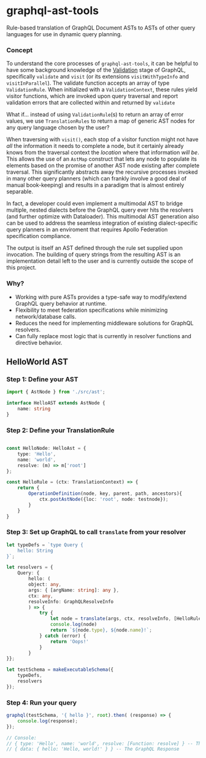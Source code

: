 # graphql-ast-tools
Rule-based translation of GraphQL Document ASTs to ASTs of other query languages for use in dynamic query planning.

### Concept

To understand the core processes of `graphql-ast-tools`, it can be helpful to have some background knowledge of the [Validation](https://graphql.org/graphql-js/validation/) stage of GraphQL, specifically `validate` and `visit` (or its extensions `visitWithTypeInfo` and `visitInParallel`). The validate function accepts an array of type `ValidationRule`. When initialized with a `ValidationContext`, these rules yield visitor functions, which are invoked upon query traversal and report validation errors that are collected within and returned by `validate` 

What if... instead of using `ValidationRule`(s) to return an array of error values, we use `TranslationRules` to return a map of generic AST nodes for any query language chosen by the user?

When traversing with `visit()`, each stop of a visitor function might not have _all_ the information it needs to complete a node, but it certainly already knows from the traversal context the _location_ where that information _will be_. This allows the use of an `AstMap` construct that lets any node to populate its elements based on the promise of another AST node existing after complete traversal. This significantly abstracts away the recursive processes invoked in many other query planners (which can frankly involve a good deal of manual book-keeping) and results in a paradigm that is almost entirely separable.

In fact, a developer could even implement a multimodal AST to bridge multiple, nested dialects before the GraphQL query ever hits the resolvers (and further optimize with Dataloader). This multimodal AST generation also can be used to address the seamless integration of existing dialect-specific query planners in an enviroment that requires Apollo Federation specification compliance.

The output is itself an AST defined through the rule set supplied upon invocation. The building of query strings from the resulting AST is an implementation detail left to the user and is currently outside the scope of this project.

### Why?

- Working with pure ASTs provides a type-safe way to modify/extend GraphQL query behavior at runtime.
- Flexibility to meet federation specifications while minimizing network/database calls.
- Reduces the need for implementing middleware solutions for GraphQL resolvers.
- Can fully replace most logic that is currently in resolver functions and directive behavior.

## HelloWorld AST

### Step 1: Define your AST
```ts
import { AstNode } from './src/ast';

interface HelloAST extends AstNode {
    name: string
}
```

### Step 2: Define your TranslationRule
```ts

const HelloNode: HelloAst = {
    type: 'Hello',
    name: 'world',
    resolve: (m) => m['root']
};

const HelloRule = (ctx: TranslationContext) => {
    return {
        OperationDefinition(node, key, parent, path, ancestors){
            ctx.postAstNode({loc: 'root', node: testnode});
        }
    }
}
```

### Step 3: Set up GraphQL to call `translate` from your resolver
```ts
let typeDefs = `type Query {
    hello: String
}`;

let resolvers = {
    Query: {
        hello: (
        object: any,
        args: { [argName: string]: any },
        ctx: any,
        resolveInfo: GraphQLResolveInfo
        ) => {
            try {
                let node = translate(args, ctx, resolveInfo, [HelloRule]) as HelloAST;
                console.log(node)
                return `${node.type}, ${node.name}!`;
            } catch (error) {
                return 'Oops!'
            }
        }
}};

let testSchema = makeExecutableSchema({
    typeDefs,
    resolvers
});
```

### Step 4: Run your query
```ts
graphql(testSchema, '{ hello }', root).then( (response) => {
    console.log(response);
});

// Console:
// { type: 'Hello', name: 'world', resolve: [Function: resolve] } -- The AST Node
// { data: { hello: 'Hello, world!' } } -- The GraphQL Response
```